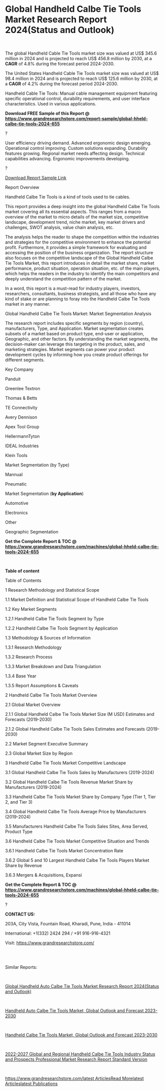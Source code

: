 <h1>Global Handheld Calbe Tie Tools Market Research Report 2024(Status and Outlook)</h1><br/><p>The global Handheld Cable Tie Tools market size was valued at US$ 345.6 million in 2024 and is projected to reach US$ 456.8 million by 2030, at a <strong>CAGR</strong> of 4.8% during the forecast period 2024-2030.</p>
 
 
 
 <p>The United States Handheld Cable Tie Tools market size was valued at US$ 98.4 million in 2024 and is projected to reach US$ 125.6 million by 2030, at a <strong>CAGR</strong> of 4.2% during the forecast period 2024-2030.</p>
 
 
 
 <p>Handheld Cable Tie Tools: Manual cable management equipment featuring specific operational control, durability requirements, and user interface characteristics. Used in various applications.</p>
 
 
 
 <div><b>Download FREE Sample of this Report @ <a href="https://www.grandresearchstore.com/report-sample/global-hheld-calbe-tie-tools-2024-655">https://www.grandresearchstore.com/report-sample/global-hheld-calbe-tie-tools-2024-655</a></b></div>
 
 
 
 <p>? </p>
 
 
 
 <p>User efficiency driving demand. Advanced ergonomic design emerging. Operational control improving. Custom solutions expanding. Durability features growing. Regional market needs affecting design. Technical capabilities advancing. Ergonomic improvements developing.</p>
 
 
 
 <p>? </p>
 
 
 
 <p><a href="https://www.grandresearchstore.com/mr-admin/report-sample/global-hheld-calbe-tie-tools-2024-655">Download Report Sample Link</a></p>
 
 
 
 <p>Report Overview</p>
 
 
 
 <p>Handheld Calbe Tie Tools is a kind of tools used to tie cables.</p>
 
 
 
 <p>This report provides a deep insight into the global Handheld Calbe Tie Tools market covering all its essential aspects. This ranges from a macro overview of the market to micro details of the market size, competitive landscape, development trend, niche market, key market drivers and challenges, SWOT analysis, value chain analysis, etc.</p>
 
 
 
 <p>The analysis helps the reader to shape the competition within the industries and strategies for the competitive environment to enhance the potential profit. Furthermore, it provides a simple framework for evaluating and accessing the position of the business organization. The report structure also focuses on the competitive landscape of the Global Handheld Calbe Tie Tools Market, this report introduces in detail the market share, market performance, product situation, operation situation, etc. of the main players, which helps the readers in the industry to identify the main competitors and deeply understand the competition pattern of the market.</p>
 
 
 
 <p>In a word, this report is a must-read for industry players, investors, researchers, consultants, business strategists, and all those who have any kind of stake or are planning to foray into the Handheld Calbe Tie Tools market in any manner.</p>
 
 
 
 <p>Global Handheld Calbe Tie Tools Market: Market Segmentation Analysis</p>
 
 
 
 <p>The research report includes specific segments by region (country), manufacturers, Type, and Application. Market segmentation creates subsets of a market based on product type, end-user or application, Geographic, and other factors. By understanding the market segments, the decision-maker can leverage this targeting in the product, sales, and marketing strategies. Market segments can power your product development cycles by informing how you create product offerings for different segments.</p>
 
 
 
 <p>Key Company</p>
 
 
 
 <p>Panduit</p>
 
 
 
 <p>Greenlee Textron</p>
 
 
 
 <p>Thomas & Betts</p>
 
 
 
 <p>TE Connectivity</p>
 
 
 
 <p>Avery Dennison</p>
 
 
 
 <p>Apex Tool Group</p>
 
 
 
 <p>HellermannTyton</p>
 
 
 
 <p>IDEAL Industries</p>
 
 
 
 <p>Klein Tools</p>
 
 
 
 <p>Market Segmentation (by Type)</p>
 
 
 
 <p>Mannual</p>
 
 
 
 <p>Pneumatic</p>
 
 
 
 <p>Market Segmentation (<strong>by Application</strong>)</p>
 
 
 
 <p>Automotive</p>
 
 
 
 <p>Electronics</p>
 
 
 
 <p>Other</p>
 
 
 
 <p>Geographic Segmentation</p>
 
 
 
 <div><b>Get the Complete Report & TOC @ <a href="https://www.grandresearchstore.com/machines/global-hheld-calbe-tie-tools-2024-655">https://www.grandresearchstore.com/machines/global-hheld-calbe-tie-tools-2024-655</a></b></div>
 
 
 
 <p><br />
 
 <b>Table of content</b></p>
 
 
 
 <p>Table of Contents<br />
 
 1 Research Methodology and Statistical Scope<br />
 
 1.1 Market Definition and Statistical Scope of Handheld Calbe Tie Tools<br />
 
 1.2 Key Market Segments<br />
 
 1.2.1 Handheld Calbe Tie Tools Segment by Type<br />
 
 1.2.2 Handheld Calbe Tie Tools Segment by Application<br />
 
 1.3 Methodology & Sources of Information<br />
 
 1.3.1 Research Methodology<br />
 
 1.3.2 Research Process<br />
 
 1.3.3 Market Breakdown and Data Triangulation<br />
 
 1.3.4 Base Year<br />
 
 1.3.5 Report Assumptions & Caveats<br />
 
 2 Handheld Calbe Tie Tools Market Overview<br />
 
 2.1 Global Market Overview<br />
 
 2.1.1 Global Handheld Calbe Tie Tools Market Size (M USD) Estimates and Forecasts (2019-2030)<br />
 
 2.1.2 Global Handheld Calbe Tie Tools Sales Estimates and Forecasts (2019-2030)<br />
 
 2.2 Market Segment Executive Summary<br />
 
 2.3 Global Market Size by Region<br />
 
 3 Handheld Calbe Tie Tools Market Competitive Landscape<br />
 
 3.1 Global Handheld Calbe Tie Tools Sales by Manufacturers (2019-2024)<br />
 
 3.2 Global Handheld Calbe Tie Tools Revenue Market Share by Manufacturers (2019-2024)<br />
 
 3.3 Handheld Calbe Tie Tools Market Share by Company Type (Tier 1, Tier 2, and Tier 3)<br />
 
 3.4 Global Handheld Calbe Tie Tools Average Price by Manufacturers (2019-2024)<br />
 
 3.5 Manufacturers Handheld Calbe Tie Tools Sales Sites, Area Served, Product Type<br />
 
 3.6 Handheld Calbe Tie Tools Market Competitive Situation and Trends<br />
 
 3.6.1 Handheld Calbe Tie Tools Market Concentration Rate<br />
 
 3.6.2 Global 5 and 10 Largest Handheld Calbe Tie Tools Players Market Share by Revenue<br />
 
 3.6.3 Mergers & Acquisitions, Expansi</p>
 
 
 
 <div><b>Get the Complete Report & TOC @ <a href="https://www.grandresearchstore.com/machines/global-hheld-calbe-tie-tools-2024-655">https://www.grandresearchstore.com/machines/global-hheld-calbe-tie-tools-2024-655</a></b></div>
 
 
 
 <p>? </p>
 
 
 
 <p><b>CONTACT US:</b><br />
 
 203A, City Vista, Fountain Road, Kharadi, Pune, India - 411014<br />
 
 International: +1(332) 2424 294 / +91 916-916-4321<br />
 
 Visit: <a href="https://www.grandresearchstore.com/">https://www.grandresearchstore.com/</a><br />
 
 <br />
 
 <br />
 
 Similar Reports:<br />
 
 <br />
 
 <a href="https://www.grandresearchstore.com/machines/global-hheld-auto-calbe-tie-tools-2024-725">Global Handheld Auto Calbe Tie Tools Market Research Report 2024(Status and Outlook)</a><br />
 
 <br />
 
 <a href="https://www.grandresearchstore.com/machines/global-hheld-auto-calbe-tie-tools-forecast-2023-2030-304">Handheld Auto Calbe Tie Tools Market, Global Outlook and Forecast 2023-2030</a><br />
 
 <br />
 
 <a href="https://www.grandresearchstore.com/machines/global-hheld-calbe-tie-tools-forecast-2023-2030-215">Handheld Calbe Tie Tools Market, Global Outlook and Forecast 2023-2030</a><br />
 
 <br />
 
 <a href="https://www.grandresearchstore.com/machines/global-regional-hheld-calbe-tie-tools-2022-2027-675">2022-2027 Global and Regional Handheld Calbe Tie Tools Industry Status and Prospects Professional Market Research Report Standard Version</a><br />
 
 <br />
 
 <a href="https://gyeongbokgung.com">https://www.grandresearchstore.com/</a><a href="https://hallyeomaritime.com">latest Articles</a><a href="https://jingwansa.com">Read More</a><a href="https://nguoiviet.jp/">latest Articles</a><a href="https://www.intelmarketresearch.com/">latest Publications</a></p>